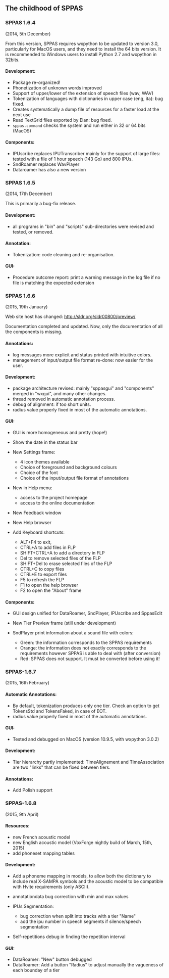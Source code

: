 ## The childhood of SPPAS


### SPPAS 1.6.4 

(2014, 5th December)

From this version, SPPAS requires wxpython to be updated to version 3.0, 
particularly for MacOS users, and they need to install the 64 bits version.
It is recommended to Windows users to install Python 2.7 and wxpython 
in 32bits.

#### Development:

- Package re-organized!
- Phonetization of unknown words improved
- Support of upper/lower of the extension of speech files (wav, WAV)
- Tokenization of languages with dictionaries in upper case (eng, ita): bug fixed.
- Creates systematically a dump file of resources for a faster load at the next use
- Read TextGrid files exported by Elan: bug fixed.
- `sppas.command` checks the system and run either in 32 or 64 bits (MacOS)

#### Components:

- IPUscribe replaces IPUTranscriber mainly for the support of large files:
tested with a file of 1 hour speech (143 Go) and 800 IPUs.
- SndRoamer replaces WavPlayer
- Dataroamer has also a new version


### SPPAS 1.6.5

(2014, 17th December)
 
This is primarily a bug-fix release.

#### Development:

- all programs in "bin" and "scripts" sub-directories were revised and
tested, or removed.

#### Annotation:

- Tokenization: code cleaning and re-organisation.

#### GUI:

- Procedure outcome report: print a warning message in the log file if no
file is matching the expected extension


### SPPAS 1.6.6 

(2015, 19th January)

Web site host has changed: <http://sldr.org/sldr00800/preview/>

Documentation completed and updated. Now, only the documentation of all the
components is missing.

#### Annotations:

- log messages more explicit and status printed with intuitive colors.
- management of input/output file format re-done: now easier for the user.

#### Development:

- package architecture revised: mainly "sppasgui" and "components" merged
in "wxgui", and many other changes.
- thread removed in automatic annotation process.
- debug of alignment: if too short units.
- radius value properly fixed in most of the automatic annotations.

#### GUI:

- GUI is more homogeneous and pretty (hope!)
- Show the date in the status bar
- New Settings frame:

     * 4 icon themes available
     * Choice of foreground and background colours
     * Choice of the font
     * Choice of the input/output file format of annotations
     
- New in Help menu:

     - access to the project homepage
     - access to the online documentation
     
- New Feedback window
- New Help browser
- Add Keyboard shortcuts:

     - ALT+F4 to exit,
     - CTRL+A to add files in FLP
     - SHIFT+CTRL+A to add a directory in FLP
     - Del to remove selected files of the FLP
     - SHIFT+Del to erase selected files of the FLP
     - CTRL+C to copy files
     - CTRL+E to export files
     - F5 to refresh the FLP
     - F1 to open the help browser
     - F2 to open the "About" frame

#### Components:

- GUI design unified for DataRoamer, SndPlayer, IPUscribe and SppasEdit
- New Tier Preview frame (still under development)
- SndPlayer print information about a sound file with colors:

     - Green: the information corresponds to the SPPAS requirements
     - Orange: the information does not exactly corresponds to the requirements
        however SPPAS is able to deal with (after conversion)
     - Red: SPPAS does not support. It must be converted before using it!


### SPPAS-1.6.7 

(2015, 16th February)

#### Automatic Annotations:

- By default, tokenization produces only one tier. Check an option to get
  TokensStd and TokensFaked, in case of EOT.
- radius value properly fixed in most of the automatic annotations.

#### GUI:

- Tested and debugged on MacOS (version 10.9.5, with wxpython 3.0.2)

#### Development:

- Tier hierarchy partly implemented: TimeAlignement and TimeAssociation are
  two "links" that can be fixed between tiers.

#### Annotations:

- Add Polish support


### SPPAS-1.6.8 

(2015, 9th April)

#### Resources:

- new French acoustic model
- new English acoustic model (VoxForge nightly build of March, 15th, 2015)
- add phoneset mapping tables

#### Development:

- Add a phoneme mapping in models, to allow both the dictionary to include
  real X-SAMPA symbols and the acoustic model to be compatible with Hvite
  requirements (only ASCII).
- annotationdata bug correction with min and max values
- IPUs Segmentation:

     - bug correction when split into tracks with a tier "Name"
     - add the ipu number in speech segments if silence/speech segmentation

- Self-repetitions debug in finding the repetition interval

#### GUI:

- DataRoamer: "New" button debugged
- DataRoamer: Add a button "Radius" to adjust manually the vagueness of each bounday of a tier
